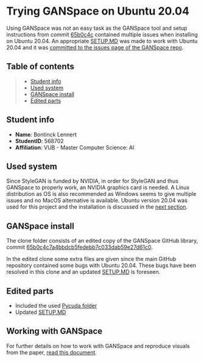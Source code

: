 # Trying GANSpace on Ubuntu 20.04

Using GANSpace was not an easy task as the GANSpace tool and setup instructions from commit [65b0c4c](https://github.com/harskish/ganspace/tree/65b0c4c7a4bbdcb5fedebb7c033dab59e27d61c0) contained multiple issues when installing on Ubuntu 20.04.
An appropriate [SETUP.MD](clone/SETUP.md) was made to work with Ubuntu 20.04 and it was [committed to the issues page of the GANSpace repo](https://github.com/harskish/ganspace/issues/49).

## Table of contents
> - [Student info](#student-info)
> - [Used system](#used-system)
> - [GANSpace install](#ganspace-install)
> - [Edited parts](#edited-parts)

## Student info
- **Name**: Bontinck Lennert
- **StudentID**: 568702
- **Affiliation**: VUB - Master Computer Science: AI

## Used system
Since StyleGAN is funded by NVIDIA, in order for StyleGAN and thus GANSpace to properly work, an NVIDIA graphics card is needed. 
A Linux distribution as OS is also recommended as Windows seems to give multiple issues and no MacOS alternative is available.
Ubuntu version 20.04 was used for this project and the installation is discussed in the [next section](#ganspace-install).

## GANSpace install

The clone folder consists of an edited copy of the GANSpace GitHub library, commit [65b0c4c7a4bbdcb5fedebb7c033dab59e27d61c0](https://github.com/harskish/ganspace/tree/65b0c4c7a4bbdcb5fedebb7c033dab59e27d61c0).

In the edited clone some extra files are given since the main GitHub repository contained some bugs with Ubuntu 20.04. These bugs have been resolved in this clone and an updated [SETUP.MD](clone/SETUP.md) is foreseen.

## Edited parts
- Included the used [Pycuda folder](clone/pycuda-2020.1/)
- Updated [SETUP.MD](SETUP.md)


## Working with GANSpace

For further details on how to work with GANSpace and reproduce visuals from the paper, [read this document](exploring_GANSpace.md).